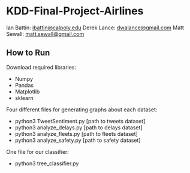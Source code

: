 # KDD-Final-Project-Airlines

Ian Battin: ibattin@calpoly.edu
Derek Lance: dwalance@gmail.com
Matt Sewall: matt.sewall@gmail.com

## How to Run

Download required libraries:

* Numpy
* Pandas
* Matplotlib
* sklearn

Four different files for generating graphs about each dataset:

* python3 TweetSentiment.py [path to tweets dataset]
* python3 analyze_delays.py [path to delays dataset]
* python3 analyze_fleets.py [path to fleets dataset]
* python3 analyze_safety.py [path to safety dataset]

One file for our classifier:

* python3 tree_classifier.py 